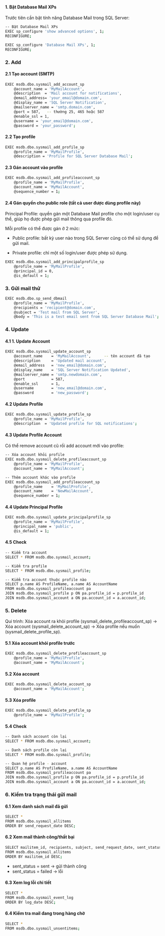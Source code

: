 #### 1. Bật Database Mail XPs

Trước tiên cần bật tính năng Database Mail trong SQL Server:

```bash
-- Bật Database Mail XPs
EXEC sp_configure 'show advanced options', 1;
RECONFIGURE;

EXEC sp_configure 'Database Mail XPs', 1;
RECONFIGURE;
```

### 2. Add

#### 2.1 Tạo account (SMTP)

```bash
EXEC msdb.dbo.sysmail_add_account_sp
    @account_name = 'MyMailAccount',
    @description  = 'Mail account for notifications',
    @email_address= 'your_email@domain.com',
    @display_name = 'SQL Server Notification',
    @mailserver_name = 'smtp.domain.com',
    @port = 587,   -- thường 25, 465 hoặc 587
    @enable_ssl = 1,
    @username = 'your_email@domain.com',
    @password = 'your_password';
```

#### 2.2 Tạo profile

```bash
EXEC msdb.dbo.sysmail_add_profile_sp
    @profile_name = 'MyMailProfile',
    @description = 'Profile for SQL Server Database Mail';
```

#### 2.3 Gán account vào profile

```bash
EXEC msdb.dbo.sysmail_add_profileaccount_sp
    @profile_name = 'MyMailProfile',
    @account_name = 'MyMailAccount',
    @sequence_number = 1;
```

#### 2.4 Gán quyền cho public role (tất cả user được dùng profile này)

Principal Profile: quyền gán một Database Mail profile cho một login/user cụ thể, giúp họ được phép gửi mail thông qua profile đó.

Mỗi profile có thể được gán ở 2 mức:

- Public profile: bất kỳ user nào trong SQL Server cũng có thể sử dụng để gửi mail.

- Private profile: chỉ một số login/user được phép sử dụng.

```bash
EXEC msdb.dbo.sysmail_add_principalprofile_sp
    @profile_name = 'MyMailProfile',
    @principal_id = 0,
    @is_default = 1;
```

### 3. Gửi mail thử

```bash
EXEC msdb.dbo.sp_send_dbmail
    @profile_name = 'MyMailProfile',
    @recipients = 'recipient@domain.com',
    @subject = 'Test mail from SQL Server',
    @body = 'This is a test email sent from SQL Server Database Mail';
```

### 4. Update

#### 4.1 1. Update Account

```bash
EXEC msdb.dbo.sysmail_update_account_sp
    @account_name    = 'MyMailAccount',      -- tên account đã tạo
    @description     = 'Updated mail account',
    @email_address   = 'new_email@domain.com',
    @display_name    = 'SQL Server Notification Updated',
    @mailserver_name = 'smtp.newdomain.com',
    @port            = 587,
    @enable_ssl      = 1,
    @username        = 'new_email@domain.com',
    @password        = 'new_password';
```

#### 4.2 Update Profile

```bash
EXEC msdb.dbo.sysmail_update_profile_sp
    @profile_name = 'MyMailProfile',
    @description  = 'Updated profile for SQL notifications';
```

#### 4.3 Update Profile Account

Có thể remove account cũ rồi add account mới vào profile:

```bash
-- Xóa account khỏi profile
EXEC msdb.dbo.sysmail_delete_profileaccount_sp
    @profile_name = 'MyMailProfile',
    @account_name = 'MyMailAccount';

-- Thêm account khác vào profile
EXEC msdb.dbo.sysmail_add_profileaccount_sp
    @profile_name    = 'MyMailProfile',
    @account_name    = 'NewMailAccount',
    @sequence_number = 1;
```

#### 4.4 Update Principal Profile

```bash
EXEC msdb.dbo.sysmail_update_principalprofile_sp
    @profile_name = 'MyMailProfile',
    @principal_name = 'public',
    @is_default = 1;
```

#### 4.5 Check

```bash
-- Kiểm tra account
SELECT * FROM msdb.dbo.sysmail_account;

-- Kiểm tra profile
SELECT * FROM msdb.dbo.sysmail_profile;

-- Kiểm tra account thuộc profile nào
SELECT p.name AS ProfileName, a.name AS AccountName
FROM msdb.dbo.sysmail_profileaccount pa
JOIN msdb.dbo.sysmail_profile p ON pa.profile_id = p.profile_id
JOIN msdb.dbo.sysmail_account a ON pa.account_id = a.account_id;
```

### 5. Delete

Qui trình: Xóa account ra khỏi profile (sysmail_delete_profileaccount_sp) -> Xóa account (sysmail_delete_account_sp) -> Xóa profile nếu muốn (sysmail_delete_profile_sp).

#### 5.1 Xóa account khỏi profile trước

```bash
EXEC msdb.dbo.sysmail_delete_profileaccount_sp
    @profile_name = 'MyMailProfile',
    @account_name = 'MyMailAccount';
```

#### 5.2 Xóa account

```bash
EXEC msdb.dbo.sysmail_delete_account_sp
    @account_name = 'MyMailAccount';
```

#### 5.3 Xóa profile

```bash
EXEC msdb.dbo.sysmail_delete_profile_sp
    @profile_name = 'MyMailProfile';
```

#### 5.4 Check

```bash
-- Danh sách account còn lại
SELECT * FROM msdb.dbo.sysmail_account;

-- Danh sách profile còn lại
SELECT * FROM msdb.dbo.sysmail_profile;

-- Quan hệ profile - account
SELECT p.name AS ProfileName, a.name AS AccountName
FROM msdb.dbo.sysmail_profileaccount pa
JOIN msdb.dbo.sysmail_profile p ON pa.profile_id = p.profile_id
JOIN msdb.dbo.sysmail_account a ON pa.account_id = a.account_id;
```

### 6. Kiểm tra trạng thái gửi mail

#### 6.1 Xem danh sách mail đã gửi

```bash
SELECT * 
FROM msdb.dbo.sysmail_allitems
ORDER BY send_request_date DESC;
```

#### 6.2 Xem mail thành công/thất bại

```bash
SELECT mailitem_id, recipients, subject, send_request_date, sent_status
FROM msdb.dbo.sysmail_allitems
ORDER BY mailitem_id DESC;
```

- sent_status = sent → gửi thành công
- sent_status = failed → lỗi

#### 6.3 Xem log lỗi chi tiết

```bash
SELECT * 
FROM msdb.dbo.sysmail_event_log
ORDER BY log_date DESC;
```

#### 6.4 Kiểm tra mail đang trong hàng chờ

```bash
SELECT * 
FROM msdb.dbo.sysmail_unsentitems;
```